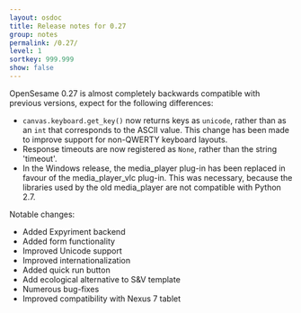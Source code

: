 ```yaml
---
layout: osdoc
title: Release notes for 0.27
group: notes
permalink: /0.27/
level: 1
sortkey: 999.999
show: false
---
```


OpenSesame 0.27 is almost completely backwards compatible with previous versions, expect for the following differences:

- `canvas.keyboard.get_key()` now returns keys as `unicode`, rather than as an `int` that corresponds to the ASCII value. This change has been made to improve support for non-QWERTY keyboard layouts.
- Response timeouts are now registered as `None`, rather than the string 'timeout'.
- In the Windows release, the media_player plug-in has been replaced in favour of the media_player_vlc plug-in. This was necessary, because the libraries used by the old media_player are not compatible with Python 2.7.

Notable changes:

- Added Expyriment backend
- Added form functionality
- Improved Unicode support
- Improved internationalization
- Added quick run button
- Add ecological alternative to S&V template
- Numerous bug-fixes
- Improved compatibility with Nexus 7 tablet

